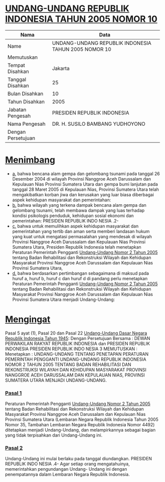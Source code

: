 # [UNDANG-UNDANG REPUBLIK INDONESIA TAHUN 2005 NOMOR 10](http://example.org/legal/document/uu/2005/10)

| Nama | Data |
| ------ | ----- |
|Name|UNDANG-UNDANG REPUBLIK INDONESIA TAHUN 2005 NOMOR 10|
|Memutuskan||
|Tempat Disahkan|Jakarta|
|Tanggal Disahkan|25|
|Bulan Disahkan|10|
|Tahun Disahkan|2005|
|Jabatan Pengesah|PRESIDEN REPUBLIK INDONESIA|
|Nama Pengesah|DR. H. SUSILO BAMBANG YUDHOYONO|
|Dengan Persetujuan||
# [Menimbang](http://example.org/legal/document/uu/2005/10/menimbang)

* [a.](http://example.org/legal/document/uu/2005/10/menimbang/point/a) bahwa bencana alam gempa dan gelombang tsunami pada tanggal 26 Desember 2004 di wilayah Provinsi Nanggroe Aceh Darussalam dan Kepulauan Nias Provinsi Sumatera Utara dan gempa bumi lanjutan pada tanggal 28 Maret 2005 di Kepulauan Nias, Provinsi Sumatera Utara telah mengakibatkan korban jiwa dan kerusakan yang luar biasa diberbagai aspek kehidupan masyarakat dan pemerintahan:
* [b.](http://example.org/legal/document/uu/2005/10/menimbang/point/b) bahwa wilayah yang terkena dampak bencana alam gempa dan gelombang tsunami, telah membawa dampak yang luas terhadap kondisi psikologis penduduk, kehidupan sosial ekonomi dan pemerintahan: PRESIDEN REPUBLIK INDO NESIA .2-
* [c.](http://example.org/legal/document/uu/2005/10/menimbang/point/c) bahwa untuk memulihkan aspek kehidupan masyarakat dan pemerintahan yang tertib dan aman serta memberi landasan hukum yang kuat untuk mengatasi permasalahan yang mendesak di wilayah Provinsi Nanggroe Aceh Darussalam dan Kepulauan Nias Provinsi Sumatera Utara, Presiden Republik Indonesia telah menetapkan Peraturan Pemerintah Pengganti [Undang-Undang Nomor 2 Tahun 2005](http://example.org/legal/document/uu/2005/2) tentang Badan Rehabilitasi dan Rekonstruksi Wilayah dan Kehidupan Masyarakat Provinsi Nanggroe Aceh Darussalam dan Kepulauan Nias Provinsi Sumatera Utara,
* [d.](http://example.org/legal/document/uu/2005/10/menimbang/point/d) bahwa berdasarkan pertimbangan sebagaimana di maksud pada huruf a, huruf b, huruf c dan huruf d di pandang perlu menetapkan Peraturan Pemerintah Pengganti [Undang-Undang Nomor 2 Tahun 2005](http://example.org/legal/document/uu/2005/2) tentang Badan Rehabilitasi dan Rekonstruksi Wilayah dan Kehidupan Masyarakat Provinsi Nanggroe Aceh Darussalam dan Kepulauan Nias Provinsi Sumatera Utara menjadi Undang-Undang:
# [Mengingat](http://example.org/legal/document/uu/2005/10/mengingat)
Pasal 5 ayat (1), Pasal 20 dan Pasal 22 [Undang-Undang Dasar Negara Republik Indonesia Tahun 1945](http://example.org/legal/document/uu): Dengan Persetujuan Bersama : DEWAN PERWAKILAN RAKYAT REPUBLIK INDONESIA dan PRESIDEN REPUBLIK INDONESIA PRESIDEN REPUBLIK INDO NESIA 3 MEMUTUSKAN : Menetapkan : UNDANG-UNDANG TENTANG PENETAPAN PERATURAN PEMERINTAH PENGGANTI UNDANG-UNDANG REPUBLIK INDONESIA NOMOR 2 TAHUN 2005 TENTANG BADAN REHABILITASI DAN REKONSTRUKSI WILAYAH DAN KEHIDUPAN MASYARAKAT PROVINSI NANGGROE ACEH DARUSSALAM DAN KEPULAUAN NIAS, PROVINSI SUMATERA UTARA MENJADI UNDANG-UNDANG.

### [Pasal 1](http://example.org/legal/document/uu/2005/10/pasal/0001)
Peraturan Pemerintah Pengganti [Undang-Undang Nomor 2 Tahun 2005](http://example.org/legal/document/uu/2005/2) tentang Badan Rehabilitasi dan Rekonstruksi Wilayah dan Kehidupan Masyarakat Provinsi Nanggroe Aceh Darussalam dan Kepulauan Nias Provinsi Sumatera Utara (Lembaran Negara Republik Indonesia Tahun 2005 Nomor 35, Tambahan Lembaran Negara Republik Indonesia Nomor 4492) ditetapkan menjadi Undang-Undang, dan melampirkannya sebagai bagian yang tidak terpisahkan dari Undang-Undang ini.


### [Pasal 2](http://example.org/legal/document/uu/2005/10/pasal/0002)
Undang-Undang ini mulai berlaku pada tanggal diundangkan. PRESIDEN REPUBLIK INDO NESIA .4- Agar setiap orang mengatahuinya, memerintahkan pengundangan Undang- Undang ini dengan penempatannya dalam Lembaran Negara Republik Indonesia.
